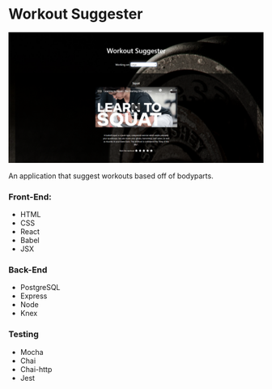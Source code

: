 # Workout Suggester


![Workout Suggester screenshot](workout-suggester-screenshot.PNG)



An application that suggest workouts based off of bodyparts. 

          
### Front-End:
* HTML
* CSS
* React
* Babel
* JSX
  
### Back-End
* PostgreSQL
* Express
* Node
* Knex

### Testing
* Mocha
* Chai
* Chai-http
* Jest

